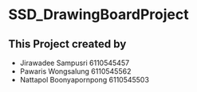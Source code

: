 # SSD_DrawingBoardProject

## This Project created by

- Jirawadee Sampusri      6110545457
- Pawaris Wongsalung      6110545562
- Nattapol Boonyapornpong 6110545503 
